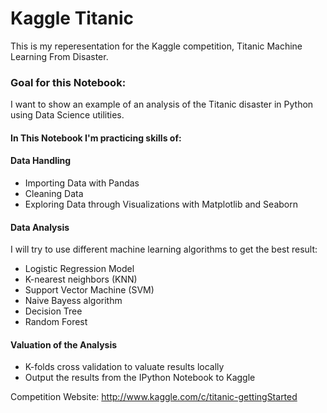 # Kaggle Titanic
This is my reperesentation for the Kaggle competition, Titanic Machine Learning From Disaster.

### Goal for this Notebook:
I want to show an example of an analysis of the Titanic disaster in Python using Data Science utilities. 

#### In This Notebook I'm practicing skills of:
#### Data Handling
*   Importing Data with Pandas
*   Cleaning Data
*   Exploring Data through Visualizations with Matplotlib and Seaborn

#### Data Analysis
I will try to use different machine learning algorithms to get the best result:
*   Logistic Regression Model
*   K-nearest neighbors (KNN)
*   Support Vector Machine (SVM)
*   Naive Bayess algorithm
*   Decision Tree
*   Random Forest

#### Valuation of the Analysis
*   K-folds cross validation to valuate results locally
*   Output the results from the IPython Notebook to Kaggle


Competition Website: http://www.kaggle.com/c/titanic-gettingStarted
